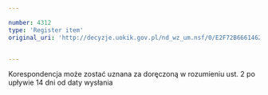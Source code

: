 ```yaml
---

number: 4312
type: 'Register item'
original_uri: 'http://decyzje.uokik.gov.pl/nd_wz_um.nsf/0/E2F72B6661462361C1257B1E00452FAD?OpenDocument'


---
```


Korespondencja może zostać uznana za doręczoną w rozumieniu ust. 2 po upływie 14 dni od daty wysłania
